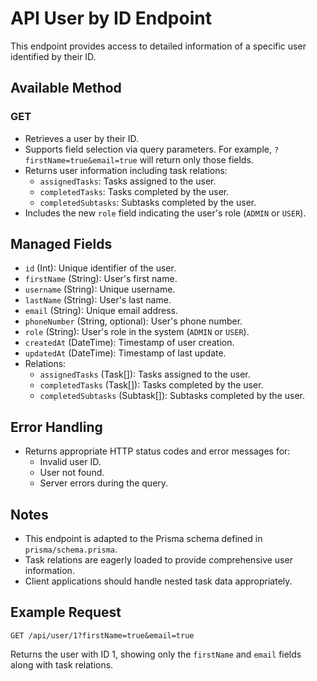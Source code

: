 # API User by ID Endpoint

This endpoint provides access to detailed information of a specific user identified by their ID.

## Available Method

### GET

- Retrieves a user by their ID.
- Supports field selection via query parameters. For example, `?firstName=true&email=true` will return only those fields.
- Returns user information including task relations:
  - `assignedTasks`: Tasks assigned to the user.
  - `completedTasks`: Tasks completed by the user.
  - `completedSubtasks`: Subtasks completed by the user.
- Includes the new `role` field indicating the user's role (`ADMIN` or `USER`).

## Managed Fields

- `id` (Int): Unique identifier of the user.
- `firstName` (String): User's first name.
- `username` (String): Unique username.
- `lastName` (String): User's last name.
- `email` (String): Unique email address.
- `phoneNumber` (String, optional): User's phone number.
- `role` (String): User's role in the system (`ADMIN` or `USER`).
- `createdAt` (DateTime): Timestamp of user creation.
- `updatedAt` (DateTime): Timestamp of last update.
- Relations:
  - `assignedTasks` (Task[]): Tasks assigned to the user.
  - `completedTasks` (Task[]): Tasks completed by the user.
  - `completedSubtasks` (Subtask[]): Subtasks completed by the user.

## Error Handling

- Returns appropriate HTTP status codes and error messages for:
  - Invalid user ID.
  - User not found.
  - Server errors during the query.

## Notes

- This endpoint is adapted to the Prisma schema defined in `prisma/schema.prisma`.
- Task relations are eagerly loaded to provide comprehensive user information.
- Client applications should handle nested task data appropriately.

## Example Request

```
GET /api/user/1?firstName=true&email=true
```

Returns the user with ID 1, showing only the `firstName` and `email` fields along with task relations.
